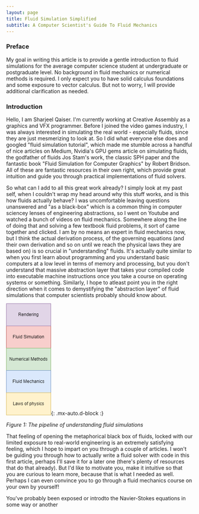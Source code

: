 ```yaml
---
layout: page
title: Fluid Simulation Simplified
subtitle: A Computer Scientist's Guide To Fluid Mechanics 
---
```


### Preface
My goal in writing this article is to provide a gentle introduction to fluid simulations for the average computer science student at undergraduate or postgraduate level. No background in fluid mechanics or numerical methods is required. I only expect you to have solid calculus foundations and some exposure to vector calculus. But not to worry, I will provide additional clarification as needed.

### Introduction
Hello, I am Sharjeel Qaiser. I'm currently working at Creative Assembly as a graphics and VFX programmer. Before I joined the video games industry, I was always interested in simulating the real world - especially fluids, since they are just mesmerizing to look at. So I did what everyone else does and googled "fluid simulation tutorial", which made me stumble across a handful of nice articles on Medium, Nvidia's GPU gems article on simulating fluids, the godfather of fluids Jos Stam's work, the classic SPH paper and the fantastic book "Fluid Simulation for Computer Graphics" by Robert Bridson. All of these are fantastic resources in their own right, which provide great intuition and guide you through practical implementations of fluid solvers. 

So what can I add to all this great work already? I simply look at my past self, when I couldn't wrap my head around why this stuff works, and is this how fluids actually behave? I was uncomfortable leaving questions unanswered and "as a black-box" which is a common thing in computer sciencey lenses of engineering abstractions, so I went on Youtube and watched a bunch of videos on fluid mechanics. Somewhere along the line of doing that and solving a few textbook fluid problems, it sort of came together and clicked. I am by no means an expert in fluid mechanics now, but I think the actual derivation process, of the governing equations (and their own derivation and so on until we reach the physical laws they are based on) is so crucial in "understanding" fluids. It's actually quite similar to when you first learn about programming and you understand basic computers at a low level in terms of memory and processing, but you don't understand that massive abstraction layer that takes your compiled code into executable machine instructions once you take a course on operating systems or something. Similarly, I hope to atleast point you in the right direction when it comes to demystifying the "abstraction layer" of fluid simulations that computer scientists probably should know about.


![figure1](./assets/img/fluids/figure1.png){: .mx-auto.d-block :}

*Figure 1: The pipeline of understanding fluid simulations*

That feeling of opening the metaphorical black box of fluids, locked with our limited exposure to real-world engineering is an extremely satisfying feeling, which I hope to impart on you through a couple of articles. I won't be guiding you through how to actually write a fluid solver with code in this first article, perhaps I'll save it for a later one (there's plenty of resources that do that already). But I'd like to motivate you, make it intuitive so that you are curious to learn more, because that is what I needed as well. Perhaps I can even convince you to go through a fluid mechanics course on your own by yourself!


You've probably been exposed or introdto the Navier-Stokes equations in some way or another